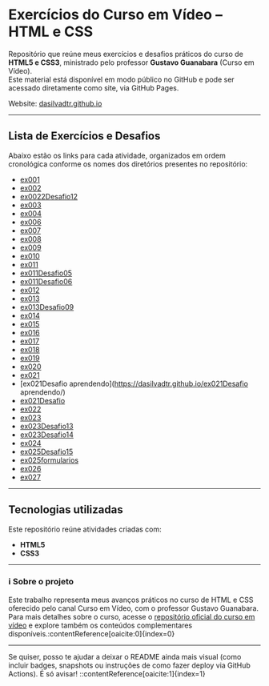 # Exercícios do Curso em Vídeo – HTML e CSS

Repositório que reúne meus exercícios e desafios práticos do curso de **HTML5 e CSS3**, ministrado pelo professor **Gustavo Guanabara** (Curso em Vídeo).  
Este material está disponível em modo público no GitHub e pode ser acessado diretamente como site, via GitHub Pages.

 Website: [dasilvadtr.github.io](https://dasilvadtr.github.io/)

---

##  Lista de Exercícios e Desafios

Abaixo estão os links para cada atividade, organizados em ordem cronológica conforme os nomes dos diretórios presentes no repositório:

- [ex001](https://dasilvadtr.github.io/ex001/)  
- [ex002](https://dasilvadtr.github.io/ex002/)  
- [ex0022Desafio12](https://dasilvadtr.github.io/ex0022Desafio12/)  
- [ex003](https://dasilvadtr.github.io/ex003/)  
- [ex004](https://dasilvadtr.github.io/ex004/)  
- [ex006](https://dasilvadtr.github.io/ex006/)  
- [ex007](https://dasilvadtr.github.io/ex007/)  
- [ex008](https://dasilvadtr.github.io/ex008/)  
- [ex009](https://dasilvadtr.github.io/ex009/)  
- [ex010](https://dasilvadtr.github.io/ex010/)  
- [ex011](https://dasilvadtr.github.io/ex011/)  
- [ex011Desafio05](https://dasilvadtr.github.io/ex011Desafio05/)  
- [ex011Desafio06](https://dasilvadtr.github.io/ex011Desafio06/)  
- [ex012](https://dasilvadtr.github.io/ex012/)  
- [ex013](https://dasilvadtr.github.io/ex013/)  
- [ex013Desafio09](https://dasilvadtr.github.io/ex013Desafio09/)  
- [ex014](https://dasilvadtr.github.io/ex014/)  
- [ex015](https://dasilvadtr.github.io/ex015/)  
- [ex016](https://dasilvadtr.github.io/ex016/)  
- [ex017](https://dasilvadtr.github.io/ex017/)  
- [ex018](https://dasilvadtr.github.io/ex018/)  
- [ex019](https://dasilvadtr.github.io/ex019/)  
- [ex020](https://dasilvadtr.github.io/ex020/)  
- [ex021](https://dasilvadtr.github.io/ex021/)  
- [ex021Desafio aprendendo](https://dasilvadtr.github.io/ex021Desafio aprendendo/)  
- [ex021Desafio](https://dasilvadtr.github.io/ex021Desafio/)  
- [ex022](https://dasilvadtr.github.io/ex022/)  
- [ex023](https://dasilvadtr.github.io/ex023/)  
- [ex023Desafio13](https://dasilvadtr.github.io/ex023Desafio13/)  
- [ex023Desafio14](https://dasilvadtr.github.io/ex023Desafio14/)  
- [ex024](https://dasilvadtr.github.io/ex024/)  
- [ex025Desafio15](https://dasilvadtr.github.io/ex025Desafio15/)  
- [ex025formularios](https://dasilvadtr.github.io/ex025formularios/)  
- [ex026](https://dasilvadtr.github.io/ex026/)  
- [ex027](https://dasilvadtr.github.io/ex027/)  

---

##  Tecnologias utilizadas

Este repositório reúne atividades criadas com:

- **HTML5**  
- **CSS3**  

---

### ℹ Sobre o projeto

Este trabalho representa meus avanços práticos no curso de HTML e CSS oferecido pelo canal Curso em Vídeo, com o professor Gustavo Guanabara. Para mais detalhes sobre o curso, acesse o [repositório oficial do curso em vídeo](https://github.com/gustavoguanabara/html-css) e explore também os conteúdos complementares disponíveis.:contentReference[oaicite:0]{index=0}

---

Se quiser, posso te ajudar a deixar o README ainda mais visual (como incluir badges, snapshots ou instruções de como fazer deploy via GitHub Actions). É só avisar!
::contentReference[oaicite:1]{index=1}
